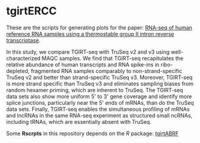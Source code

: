 # tgirtERCC

These are the scripts for generating plots for the paper: [RNA-seq of human reference RNA samples using a thermostable group II intron reverse transcriptase](http://www.ncbi.nlm.nih.gov/pmc/articles/PMC3683930/).

In this study, we compare TGIRT-seq with TruSeq v2 and v3 using well-characterized MAQC samples. We find that TGIRT-seq recapitulates the relative abundance of human transcripts and RNA spike-ins in ribo-depleted, fragmented RNA samples comparably to non-strand-specific TruSeq v2 and better than strand-specific TruSeq v3. Moreover, TGIRT-seq is more strand specific than TruSeq v3 and eliminates sampling biases from random hexamer priming, which are inherent to TruSeq. The TGIRT-seq data sets also show more uniform 5' to 3' gene coverage and identify more splice junctions, particularly near the 5' ends of mRNAs, than do the TruSeq data sets. Finally, TGIRT-seq enables the simultaneous profiling of mRNAs and lncRNAs in the same RNA-seq experiment as structured small ncRNAs, including tRNAs, which are essentially absent with TruSeq.

Some **Rscrpts** in this repository depends on the *R* package: [tgirtABRF](https://github.com/wckdouglas/tgirtABRF)
